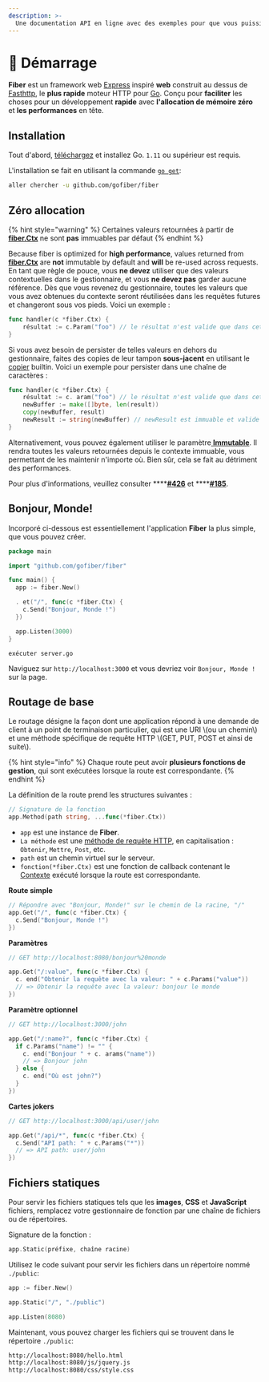 ```yaml
---
description: >-
  Une documentation API en ligne avec des exemples pour que vous puissiez commencer à construire des applications web avec Fiber dès maintenant!
---
```


# 📖 Démarrage

**Fiber** est un framework web [Express](https://github.com/expressjs/express) inspiré **web** construit au dessus de [Fasthttp](https://github.com/valyala/fasthttp), le **plus rapide** moteur HTTP pour [Go](https://golang.org/doc/). Conçu pour **faciliter** les choses pour un développement **rapide** avec **l'allocation de mémoire zéro** et **les performances** en tête.

## Installation

Tout d'abord, [téléchargez](https://golang.org/dl/) et installez Go. `1.11` ou supérieur est requis.

L'installation se fait en utilisant la commande [`go get`](https://golang.org/cmd/go/#hdr-Add_dependencies_to_current_module_and_install_them):

```bash
aller chercher -u github.com/gofiber/fiber
```

## Zéro allocation

{% hint style="warning" %}
Certaines valeurs retournées à partir de [**fiber.Ctx**](ctx.md) ne sont **pas** immuables par défaut
{% endhint %}

Because fiber is optimized for **high performance**, values returned from [**fiber.Ctx**](ctx.md) are **not** immutable by default and **will** be re-used across requests. En tant que règle de pouce, vous **ne devez** utiliser que des valeurs contextuelles dans le gestionnaire, et vous **ne devez pas** garder aucune référence. Dès que vous revenez du gestionnaire, toutes les valeurs que vous avez obtenues du contexte seront réutilisées dans les requêtes futures et changeront sous vos pieds. Voici un exemple :

```go
func handler(c *fiber.Ctx) {
    résultat := c.Param("foo") // le résultat n'est valide que dans cette méthode
}
```

Si vous avez besoin de persister de telles valeurs en dehors du gestionnaire, faites des copies de leur tampon **sous-jacent** en utilisant le [copier](https://golang.org/pkg/builtin/#copy) builtin. Voici un exemple pour persister dans une chaîne de caractères :

```go
func handler(c *fiber.Ctx) {
    résultat := c. aram("foo") // le résultat n'est valide que dans cette méthode
    newBuffer := make([]byte, len(result))
    copy(newBuffer, result)
    newResult := string(newBuffer) // newResult est immuable et valide forever
}
```

Alternativement, vous pouvez également utiliser le paramètre[ **Immutable**](app.md#settings). Il rendra toutes les valeurs retournées depuis le contexte immuable, vous permettant de les maintenir n'importe où. Bien sûr, cela se fait au détriment des performances.

Pour plus d'informations, veuillez consulter ****[**\#426**](https://github.com/gofiber/fiber/issues/426) et ****[**\#185**](https://github.com/gofiber/fiber/issues/185).

## Bonjour, Monde!

Incorporé ci-dessous est essentiellement l'application **Fiber** la plus simple, que vous pouvez créer.

```go
package main

import "github.com/gofiber/fiber"

func main() {
  app := fiber.New()

  . et("/", func(c *fiber.Ctx) {
    c.Send("Bonjour, Monde !")
  })

  app.Listen(3000)
}
```

```text
exécuter server.go
```

Naviguez sur `http://localhost:3000` et vous devriez voir `Bonjour, Monde !` sur la page.

## Routage de base

Le routage désigne la façon dont une application répond à une demande de client à un point de terminaison particulier, qui est une URI \\(ou un chemin\\) et une méthode spécifique de requête HTTP \\(GET, PUT, POST et ainsi de suite\\).

{% hint style="info" %}
Chaque route peut avoir **plusieurs fonctions de gestion**, qui sont exécutées lorsque la route est correspondante.
{% endhint %}

La définition de la route prend les structures suivantes :

```go
// Signature de la fonction
app.Method(path string, ...func(*fiber.Ctx))
```

* `app` est une instance de **Fiber**.
* `La méthode` est une [méthode de requête HTTP](https://fiber.wiki/application#methods), en capitalisation : `Obtenir`, `Mettre`, `Post`, etc.
* `path` est un chemin virtuel sur le serveur.
* `fonction(*fiber.Ctx)` est une fonction de callback contenant le [Contexte](https://fiber.wiki/context) exécuté lorsque la route est correspondante.

**Route simple**

```go
// Répondre avec "Bonjour, Monde!" sur le chemin de la racine, "/"
app.Get("/", func(c *fiber.Ctx) {
  c.Send("Bonjour, Monde !")
})
```

**Paramètres**

```go
// GET http://localhost:8080/bonjour%20monde

app.Get("/:value", func(c *fiber.Ctx) {
  c. end("Obtenir la requête avec la valeur: " + c.Params("value"))
  // => Obtenir la requête avec la valeur: bonjour le monde
})
```

**Paramètre optionnel**

```go
// GET http://localhost:3000/john

app.Get("/:name?", func(c *fiber.Ctx) {
  if c.Params("name") != "" {
    c. end("Bonjour " + c. arams("name"))
    // => Bonjour john
  } else {
    c. end("Où est john?")
  }
})
```

**Cartes jokers**

```go
// GET http://localhost:3000/api/user/john

app.Get("/api/*", func(c *fiber.Ctx) {
  c.Send("API path: " + c.Params("*"))
  // => API path: user/john
})
```

## Fichiers statiques

Pour servir les fichiers statiques tels que les **images**, **CSS** et **JavaScript** fichiers, remplacez votre gestionnaire de fonction par une chaîne de fichiers ou de répertoires.

Signature de la fonction :

```go
app.Static(préfixe, chaîne racine)
```

Utilisez le code suivant pour servir les fichiers dans un répertoire nommé `./public`:

```go
app := fiber.New()

app.Static("/", "./public") 

app.Listen(8080)
```

Maintenant, vous pouvez charger les fichiers qui se trouvent dans le répertoire `./public`:

```bash
http://localhost:8080/hello.html
http://localhost:8080/js/jquery.js
http://localhost:8080/css/style.css
```

